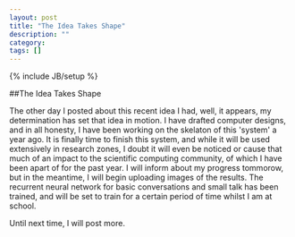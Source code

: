 ```yaml
---
layout: post
title: "The Idea Takes Shape"
description: ""
category: 
tags: []
---
```

{% include JB/setup %}

##The Idea Takes Shape

The other day I posted about this recent idea I had, well, it appears, my determination has set that idea in motion. I have drafted computer designs, and in all honesty, I have been working on the skelaton of this 'system' a year ago. It is finally time to finish this system, and while it will be used extensively in research zones, I doubt it will even be noticed or cause that much of an impact  to the scientific computing community, of which I have been apart of for the past year. I will inform about my progress tommorow, but in the meantime, I will begin uploading images of the results. The recurrent neural network for basic conversations and small talk has been trained, and will be set to train for a certain period of time whilst I am at school.

Until next time, I will post more.
